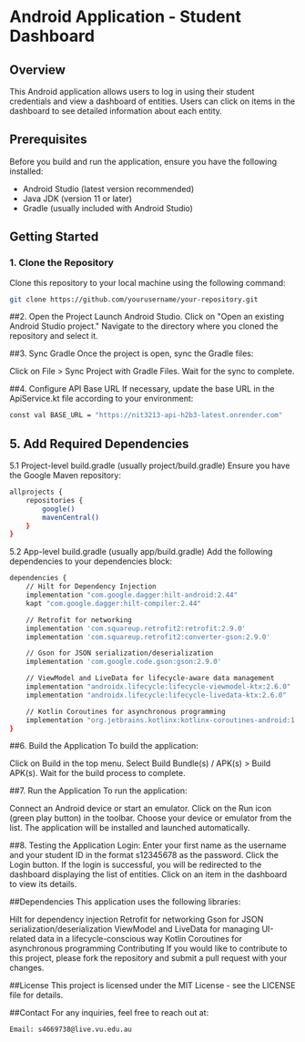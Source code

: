 # Android Application - Student Dashboard

## Overview
This Android application allows users to log in using their student credentials and view a dashboard of entities. Users can click on items in the dashboard to see detailed information about each entity.

## Prerequisites
Before you build and run the application, ensure you have the following installed:
- Android Studio (latest version recommended)
- Java JDK (version 11 or later)
- Gradle (usually included with Android Studio)

## Getting Started

### 1. Clone the Repository
Clone this repository to your local machine using the following command:
```bash
git clone https://github.com/yourusername/your-repository.git
```

##2. Open the Project
Launch Android Studio.
Click on "Open an existing Android Studio project."
Navigate to the directory where you cloned the repository and select it.

##3. Sync Gradle
Once the project is open, sync the Gradle files:

Click on File > Sync Project with Gradle Files.
Wait for the sync to complete.

##4. Configure API Base URL
If necessary, update the base URL in the ApiService.kt file according to your environment:
```bash
const val BASE_URL = "https://nit3213-api-h2b3-latest.onrender.com"
```

## 5. Add Required Dependencies
5.1 Project-level build.gradle (usually project/build.gradle)
Ensure you have the Google Maven repository:
```bash
allprojects {
    repositories {
        google()
        mavenCentral()
    }
}
```

5.2 App-level build.gradle (usually app/build.gradle)
Add the following dependencies to your dependencies block:
```bash
dependencies {
    // Hilt for Dependency Injection
    implementation "com.google.dagger:hilt-android:2.44"
    kapt "com.google.dagger:hilt-compiler:2.44"

    // Retrofit for networking
    implementation 'com.squareup.retrofit2:retrofit:2.9.0'
    implementation 'com.squareup.retrofit2:converter-gson:2.9.0'

    // Gson for JSON serialization/deserialization
    implementation 'com.google.code.gson:gson:2.9.0'

    // ViewModel and LiveData for lifecycle-aware data management
    implementation "androidx.lifecycle:lifecycle-viewmodel-ktx:2.6.0"
    implementation "androidx.lifecycle:lifecycle-livedata-ktx:2.6.0"

    // Kotlin Coroutines for asynchronous programming
    implementation "org.jetbrains.kotlinx:kotlinx-coroutines-android:1.6.4"
}
```

##6. Build the Application
To build the application:

Click on Build in the top menu.
Select Build Bundle(s) / APK(s) > Build APK(s).
Wait for the build process to complete.

##7. Run the Application
To run the application:

Connect an Android device or start an emulator.
Click on the Run icon (green play button) in the toolbar.
Choose your device or emulator from the list.
The application will be installed and launched automatically.

##8. Testing the Application
Login: Enter your first name as the username and your student ID in the format s12345678 as the password.
Click the Login button.
If the login is successful, you will be redirected to the dashboard displaying the list of entities.
Click on an item in the dashboard to view its details.

##Dependencies
This application uses the following libraries:

Hilt for dependency injection
Retrofit for networking
Gson for JSON serialization/deserialization
ViewModel and LiveData for managing UI-related data in a lifecycle-conscious way
Kotlin Coroutines for asynchronous programming
Contributing
If you would like to contribute to this project, please fork the repository and submit a pull request with your changes.

##License
This project is licensed under the MIT License - see the LICENSE file for details.

##Contact
For any inquiries, feel free to reach out at:
``` 
Email: s4669738@live.vu.edu.au
```
